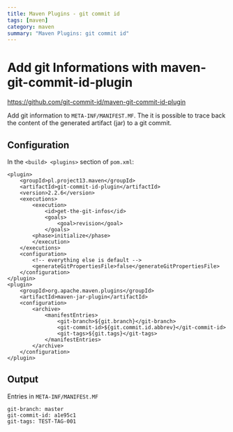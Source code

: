 ```yaml
---
title: Maven Plugins - git commit id
tags: [maven]
category: maven
summary: "Maven Plugins: git commit id"
---
```


# Add git Informations with maven-git-commit-id-plugin

<https://github.com/git-commit-id/maven-git-commit-id-plugin>

Add git information to `META-INF/MANIFEST.MF`. The it is possible to trace back the content of the generated artifact (jar) to 
a git commit.

## Configuration

In the `<build> <plugins>` section of `pom.xml`:

~~~
<plugin>
    <groupId>pl.project13.maven</groupId>
    <artifactId>git-commit-id-plugin</artifactId>
    <version>2.2.6</version>
    <executions>
        <execution>
            <id>get-the-git-infos</id>
            <goals>
                <goal>revision</goal>
            </goals>
        <phase>initialize</phase>
        </execution>
    </executions>
    <configuration>
        <!-- everything else is default -->
        <generateGitPropertiesFile>false</generateGitPropertiesFile>
    </configuration>
</plugin>
<plugin>
    <groupId>org.apache.maven.plugins</groupId>
    <artifactId>maven-jar-plugin</artifactId>
    <configuration>
        <archive>
            <manifestEntries>
                <git-branch>${git.branch}</git-branch>
                <git-commit-id>${git.commit.id.abbrev}</git-commit-id>
                <git-tags>${git.tags}</git-tags>
            </manifestEntries>
        </archive>
    </configuration>
</plugin>
~~~
## Output

Entries in `META-INF/MANIFESt.MF`
~~~
git-branch: master
git-commit-id: a1e95c1
git-tags: TEST-TAG-001

~~~